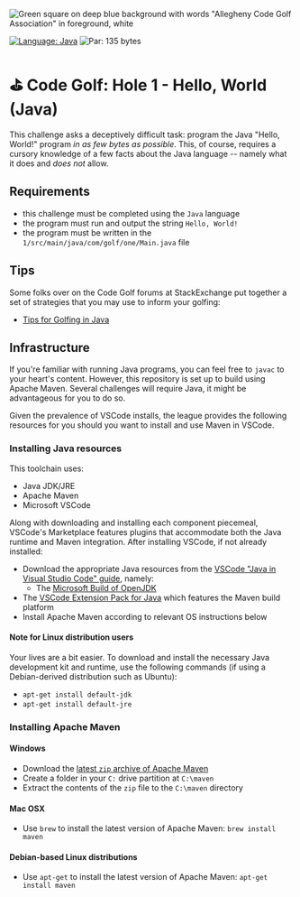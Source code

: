 ![Green square on deep blue background with words "Allegheny Code Golf Association" in foreground, white](https://github.com/allegheny-college-cmpsc-201-spring-2024/golf/assets/1552764/d3ee6a91-74c9-482b-84eb-ec9a2e8dee05)

[![Language: Java](https://img.shields.io/badge/Language-Java-blue.svg)](https://www.java.com/en/)
![Par: 135 bytes](https://img.shields.io/badge/Par-135_bytes-green)

# ⛳ Code Golf: Hole 1 - Hello, World (Java)

This challenge asks a deceptively difficult task: program the Java "Hello, World!" program _in as few bytes as possible_. This,
of course, requires a cursory knowledge of a few facts about the Java language -- namely what it does and _does not_ allow.

## Requirements

* this challenge must be completed using the `Java` language
* the program must run and output the string `Hello, World!`
* the program must be written in the `1/src/main/java/com/golf/one/Main.java` file

## Tips

Some folks over on the Code Golf forums at StackExchange put together a set of strategies that you may use to inform your golfing:

* [Tips for Golfing in Java](https://codegolf.stackexchange.com/questions/6671/tips-for-golfing-in-java)

## Infrastructure

If you're familiar with running Java programs, you can feel free to `javac` to your heart's content. However, this repository
is set up to build using Apache Maven. Several challenges will require Java, it might be advantageous for you to do so.

Given the prevalence of VSCode installs, the league provides the following resources for you should you want to install and use
Maven in VSCode.

### Installing Java resources 

This toolchain uses:

* Java JDK/JRE
* Apache Maven
* Microsoft VSCode

Along with downloading and installing each component piecemeal, VSCode's Marketplace features plugins that accommodate both the Java runtime and Maven integration. After installing VSCode, if not already installed:

* Download the appropriate Java resources from the [VSCode "Java in Visual Studio Code" guide](https://code.visualstudio.com/docs/languages/java), namely:
  * The [Microsoft Build of OpenJDK](https://www.microsoft.com/openjdk)
* The [VSCode Extension Pack for Java](https://code.visualstudio.com/docs/java/java-build) which features the Maven build platform
* Install Apache Maven according to relevant OS instructions below

#### Note for Linux distribution users

Your lives are a bit easier. To download and install the necessary Java development kit and runtime, use the following commands (if using a Debian-derived distribution such as Ubuntu):

* `apt-get install default-jdk`
* `apt-get install default-jre`

### Installing Apache Maven

#### Windows

* Download the [latest `zip` archive of Apache Maven](https://dlcdn.apache.org/maven/maven-3/3.9.6/binaries/apache-maven-3.9.6-bin.zip)
* Create a folder in your `C:` drive partition at `C:\maven`
* Extract the contents of the `zip` file to the `C:\maven` directory

#### Mac OSX

* Use `brew` to install the latest version of Apache Maven: `brew install maven`

#### Debian-based Linux distributions

* Use `apt-get` to install the latest version of Apache Maven: `apt-get install maven`
